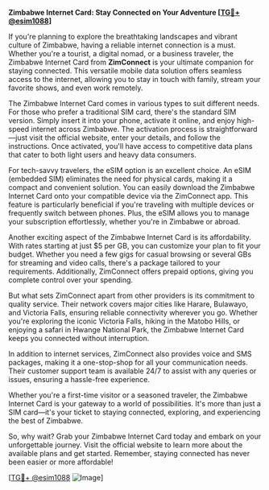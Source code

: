**Zimbabwe Internet Card: Stay Connected on Your Adventure [[TG💪+ @esim1088](https://t.me/s/esim1088)]**

If you're planning to explore the breathtaking landscapes and vibrant culture of Zimbabwe, having a reliable internet connection is a must. Whether you're a tourist, a digital nomad, or a business traveler, the Zimbabwe Internet Card from **ZimConnect** is your ultimate companion for staying connected. This versatile mobile data solution offers seamless access to the internet, allowing you to stay in touch with family, stream your favorite shows, and even work remotely.

The Zimbabwe Internet Card comes in various types to suit different needs. For those who prefer a traditional SIM card, there's the standard SIM version. Simply insert it into your phone, activate it online, and enjoy high-speed internet across Zimbabwe. The activation process is straightforward—just visit the official website, enter your details, and follow the instructions. Once activated, you'll have access to competitive data plans that cater to both light users and heavy data consumers.

For tech-savvy travelers, the eSIM option is an excellent choice. An eSIM (embedded SIM) eliminates the need for physical cards, making it a compact and convenient solution. You can easily download the Zimbabwe Internet Card onto your compatible device via the ZimConnect app. This feature is particularly beneficial if you're traveling with multiple devices or frequently switch between phones. Plus, the eSIM allows you to manage your subscription effortlessly, whether you're in Zimbabwe or abroad.

Another exciting aspect of the Zimbabwe Internet Card is its affordability. With rates starting at just $5 per GB, you can customize your plan to fit your budget. Whether you need a few gigs for casual browsing or several GBs for streaming and video calls, there's a package tailored to your requirements. Additionally, ZimConnect offers prepaid options, giving you complete control over your spending.

But what sets ZimConnect apart from other providers is its commitment to quality service. Their network covers major cities like Harare, Bulawayo, and Victoria Falls, ensuring reliable connectivity wherever you go. Whether you're exploring the iconic Victoria Falls, hiking in the Matobo Hills, or enjoying a safari in Hwange National Park, the Zimbabwe Internet Card keeps you connected without interruption.

In addition to internet services, ZimConnect also provides voice and SMS packages, making it a one-stop-shop for all your communication needs. Their customer support team is available 24/7 to assist with any queries or issues, ensuring a hassle-free experience.

Whether you're a first-time visitor or a seasoned traveler, the Zimbabwe Internet Card is your gateway to a world of possibilities. It's more than just a SIM card—it's your ticket to staying connected, exploring, and experiencing the best of Zimbabwe.

So, why wait? Grab your Zimbabwe Internet Card today and embark on your unforgettable journey. Visit the official website to learn more about the available plans and get started. Remember, staying connected has never been easier or more affordable!

[[TG💪+ @esim1088](https://t.me/s/esim1088) ![Image](https://i.postimg.cc/Y0z9fWf4/image.png)]